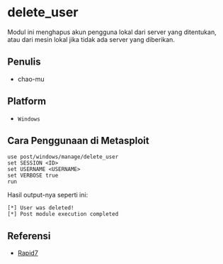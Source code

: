 # delete_user

Modul ini menghapus akun pengguna lokal dari server yang ditentukan, atau dari mesin lokal jika tidak ada server yang diberikan.

## Penulis
- chao-mu

## Platform
- `Windows`
  
## Cara Penggunaan di Metasploit

```
use post/windows/manage/delete_user
set SESSION <ID>
set USERNAME <USERNAME>
set VERBOSE true
run
```

Hasil output-nya seperti ini:

```
[*] User was deleted!
[*] Post module execution completed
```

## Referensi
- [Rapid7](https://www.rapid7.com/db/modules/post/windows/manage/delete_user/)
